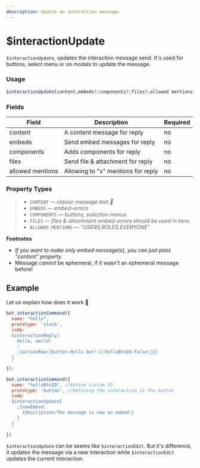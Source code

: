```yaml
---
description: Update an interaction message.
---
```


# $interactionUpdate

`$interactionUpdate`, updates the interaction message send. It's used for buttons, select menu or on modals to update the message.

### Usage

```php
$interactionUpdate[content;embeds?;components?;files?;allowed mentions?]
```

### Fields

| Field            | Description                        | Required |
| ---------------- | ---------------------------------- | -------- |
| content          | A content message for reply        | no       |
| embeds           | Send embed messages for reply      | no       |
| components       | Adds components for reply          | no       |
| files            | Send file & attachment for reply   | no       |
| allowed mentions | Allowing to "x" mentions for reply | no       |

### Property Types

> * `CONTENT` — _classic message text 🤠_
> * `EMBEDS` — _embed-errors_
> * `COMPONENTS` — _buttons, selection menus_
> * `FILES` — _files & attachment embed-errors should be used in here._
> * `ALLOWED_MENTIONS` — _"USERS,ROLES,EVERYONE"_

**Footnotes**

* _If you want to make only embed message(s), you can just pass "content" property._
* Message _cannot_ be ephemeral, if it wasn't an ephemeral message before!

## Example

Let us explain how does it work 🤠

```javascript
bot.interactionCommand({
  name: "hello",
  prototype: 'slash',
  code: `
  $interactionReply[
    Hello, world!
    ;
    ;{actionRow:{button:Hello bot!:1:helloBtnID:false:👋}}
  ]
  `
});

bot.interactionCommand({
  name: "helloBtnID", //Button Custom ID
  prototype: 'button', //Defining the interaction is the button
  code: `
  $interactionUpdate[
    ;{newEmbed:
      {description:The message is now an embed!}
    }
  ]
  `
})
```

`$interactionUpdate` can be seems like `$interactionEdit`. But it's difference, it updates the message via a new interaction while `$interactionEdit` updates the current interaction.
